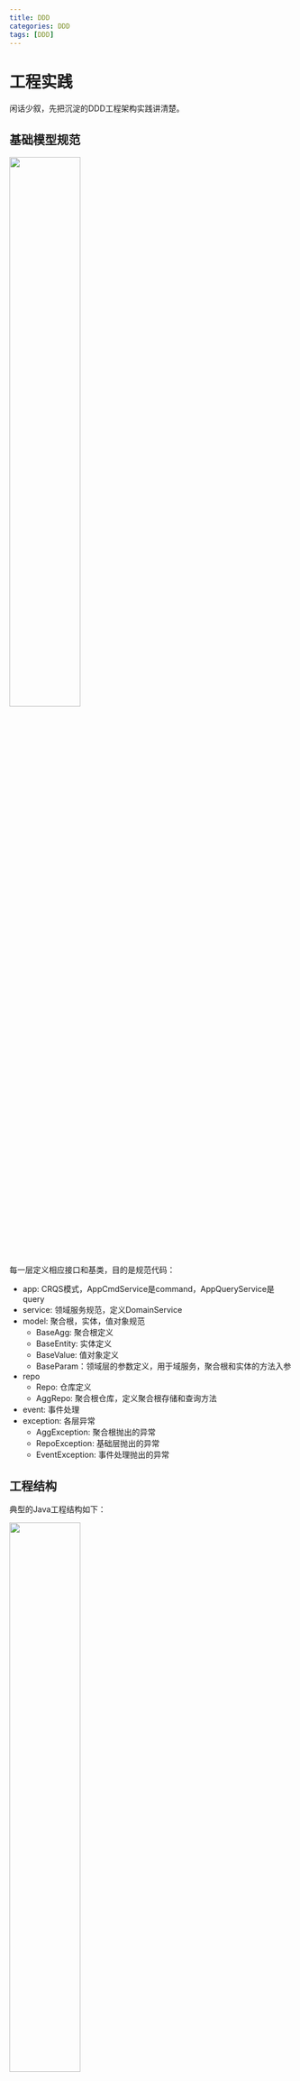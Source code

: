 ```yaml
---
title: DDD
categories: DDD
tags: [DDD]
---
```

# 工程实践
闲话少叙，先把沉淀的DDD工程架构实践讲清楚。
## 基础模型规范
<p align = "left">
<img  src="https://oss-ata.alibaba.com/article/2025/03/3eea43d5-1cd2-4f13-9864-da8444eb76d4.png" width="50%" />
</p>

每一层定义相应接口和基类，目的是规范代码：
* app: CRQS模式，AppCmdService是command，AppQueryService是query
* service: 领域服务规范，定义DomainService
* model: 聚合根，实体，值对象规范
    * BaseAgg: 聚合根定义
    * BaseEntity: 实体定义
    * BaseValue: 值对象定义
    * BaseParam：领域层的参数定义，用于域服务，聚合根和实体的方法入参
* repo
    * Repo: 仓库定义
    * AggRepo: 聚合根仓库，定义聚合根存储和查询方法
* event: 事件处理
* exception: 各层异常
    * AggException: 聚合根抛出的异常
    * RepoException: 基础层抛出的异常
    * EventException: 事件处理抛出的异常

## 工程结构
典型的Java工程结构如下：
<p align = "left">
<img  src="https://oss-ata.alibaba.com/article/2025/03/71a37900-ef75-4e05-83e2-a1149d0a6044.png" width="50%" />
</p>

依赖关系如下：
<p align = "left">
<img  src="https://oss-ata.alibaba.com/article/2023/11/6dbf282c-5aff-4aa2-a7d4-7901ead1d443.png" width="60%" />
</p>

其中adapter模块主要用于处理不同来源的请求，如HTTP、RPC、MQ等入口，infra模块主要用于封装DB读写、二方&三方服务等，model模块定义一些出入参，client模块用于对外接口/服务，必要时可增加sdk模块。重点是domain模块和app模块的内容。

### domain模块
POM依赖规范
* 仅可依赖工具类二方包如util，不依赖其他任何二方包，以及自身其他模块，包括infra模块。

内部可细分为DomainService和Aggregate两块内容
#### DomainService
职责
* 只提供写操作和计算类的方法，不提供查询类的操作如查询、获取聚合根等；
* 可调用聚合根方法、repo提供的方法；

写/计算类操作规范
* 接口：聚合根名+DomainService，例如聚合根叫OrderAggregate，那么命名为OrderDomainService，必须继承DomainService
* 接口实现：聚合根名+DomainServiceImpl，例如聚合根叫OrderAggregate，那么命名为OrderDomainServiceImpl
* 方法名：表达业务行为的动词，domain提供的方法相比app提供的方法维度更细或者相等
* 参数命名：方法名+聚合根名+Param，例如方法名为pay，那么命名为PayOrderParam，必须继承Param
* 返回值：ResultDO<Void>或ResultDO<聚合根>

#### Aggregate
职责
* 只提供写方法、判断方法、查询方法，外部代码只能访问聚合根的这些方法，而不能直接访问聚合根内部的结构和属性，同样地，聚合根方法也不可以直接访问实体和值对象属性，只能访问实体和值对象提供的方法
* 聚合根方法必须符合单一职责
* 可以调用repo的读方法，不可以调用写方法
* 抛出AggException

命名规范
* 类名：名词+Aggregate，名词具有业务含义，是从一个实体里面找到一个根实体，基于该实体的名字命名。例如Order，那么命名为OrderAggregate，必须继承BaseAggregate
* 方法名：是这个名词在现实世界具有的行为，必须是动词。主要分为三种场景
    * 写操作，如saveXXX
    * 判断操作，如is+名词
    * 查询操作，如find+名词，聚合根内部结构复杂，不能让外部感知内部结构，仅对外提供各种查询方法，可以把聚合根类比成一个repo
* 参数命名：与domainService方法参数相同
* 返回值
    * 写操作：一般是void
    * 判断操作：boolean
    * 查询操作：值对象或者实体，single或者list

控制方法的无序膨胀
* 与状态相关的写操作大部分情况是比较稳定的，因为写操作一般跟实体的状态相关，是推进状态的，状态机是稳定的所以写操作方法不会膨胀变多。所以要注意当新增写操作方法时要问自己到底合不合理，要基于现实业务来思考，往往新增方法都是基于技术角度的思考而增加的方法。例如：协同单的状态机，大家可以去了解下。
* 非状态相关的写操作：一般是补充数据，与状态无关。相比与状态相关的操作来说稍微不稳定，会增加。但这个增加也要符合现实业务，例如：退票业务之前就有一个更新银行卡号，更新费用信息等等，我们可以搞一个update方法来完成所有信息的补充，但是这种方法不能表达业务概念，是纯技术方法。那么我们可以新增回填费用方法，更新支付信息方法。那么会不会出现还有一些其他字段的更新呢，这种不确定会导致新增很多这种方法，但是大家要注意的是我们要站在实际业务角度思考的时候可以把不同场景的更新不同字段的抽象成一种业务操作。例如：当时只是更新银行卡号，我们改成更新支付信息。如不这么抽象会出现更新银行卡号的方法，更新支付类型的方法，甚至笛卡尔积后会出现更多的方法.
* 判断方法和查找方法会膨胀，所以导致聚合根的代码行增加。一般的做法可以把一个聚合根拆成两个类，基类和子类。把写操作和读操作分开放，可以避免所有代码都放在一起，同时分开放更清晰。
* 不要把所有实体和值对象的方法在聚合根里面都实现并对外提供服务。我们可以利用查找方法让调用方找到某个实体或者值对象，让调用方访问找到的对象的方法来完成业务。这样的好处是可以避免聚合根的方法膨胀，但不是所有的都要这么操作，视情况而定，需要大家在实际业务中慢慢体会。

#### Entity
职责
* 只提供写方法、判断方法、查询方法，外部代码包括聚合根只能访问这些方法，不能直接访问内部实体和值对象属性
* 可以调用repo的读方法，不可以调用写方法
* 方法必须符合单一职责
* 抛出AggException

命名规范
* 类名：名词+Entity，名词具有业务含义。例如Order，那么命名为OrderEntity，必须继承BaseEntity
* 方法名：是这个名词在现实世界的具有的行为。类似聚合根，一般有三种场景：
    * 写操作，动词
    * 判断操作，如is+名词
    * 查询操作，find+名词，实体可能同样复杂，所以不能让聚合根感知内部结构，需要提供各种查询方法。
* 参数：与domainService方法参数相同
* 返回值
    * 写操作：一般是void
    * 判断操作：boolean
    * 查询操作：值对象或者实体，single或者list

#### Value
职责
* 作为只读对象，只提供读方法，没有写方法，JDK21场景可以用‘record’实现只读对象，更安全
* 方法必须符合单一职责
* 可以调用repo的读方法，不可以调用写方法

命名规范
* 类名：名词+Value，名词具有业务含义。例如Passenger，那么命名为PassengerValue，必须继承BaseValue
* 方法名：是这个名词在现实世界的具有的行为，动词。只有一种操作就是读操作，不能提供写操作。因为值对象是整体替换的。
* 参数：与domainService方法参数相同
* 返回值：属性

#### Repo
命名规范
* 接口类名：名词+Repo，名词具有业务含义。例如Order，那么命名为OrderRepo，必须继承Repo
* 接口实现：在infra层实现，domain层只有定义
* 方法：动词，读和写
* 写方法参数：只能是聚合根
* 读方法参数：聚合根+方法名
* 返回值：single或者list

### app模块
核心内容：
* CRQS模式: commad和query分离
* 处理跨域编排工作，不处理业务逻辑

职责
* 消费消息，例如:
    * 监听：XXXXXListener extends MetaQEventListenerConcurrently<XXXEvent>
    * 消息体：XXXEvent implements Event 
    * 消息处理器：XXXXEventProcessor implements EventProcessor<XXXEvent>，调用appService完成业务操作
* 分布式任务调度处理，例如 XXXXJob，同样调用appService完成业务操作
* mapper，如hibernateMapper或者工厂方法均可，用于DTO和聚合根的互转；
* 除以上内容，其他内容尤其是业务处理代码，都不应出现在app层。且仅可调用：
    * XXXXdomainService方法
    * XXXXAggregate方法
    * repo提供的读方法

写规范
* 接口：聚合根+AppService。如聚合根叫OrderAggregate，则命名为OrderAppService，必须继承ApplicationCmdService
* 接口实现：聚合根+AppServiceImpl。如OrderAppServiceImpl
* 参数命名：方法名+聚合根名称+RequestDTO。如方法名是create，聚合根叫OrderAggregate，那么命名为CreateOrderRequestDTO
* 返回值：ResultDO<方法名+聚合根名称+ResponseDTO>。如方法名是create，聚合根叫OrderAggregate，那么命名为ResultDO<CreateOrderResponseDTO>

读规范
* 接口：聚合根名称+QueryAppService。如聚合根叫OrderAggregate，那么命名为OrderQueryAppService，必须继承ApplicationQueryService
* 接口实现：聚合根名称+QueryAppServiceImpl。例如：聚合根叫OrderAggregate，那么命名为OrderQueryAppServiceImpl
* 参数命名、返回值命名参考写操作

POM依赖规范
可以依赖的内容：
* 自身的model、client、domain

不可以依赖的内容：
* 其他业务系统的二方包，比如oss这种调用oss提供的文件读写服务，这种依赖要在infra层来依赖并提供服务；
* 不能依赖自身的infra层，仅可使用domain定义的repo，因为app与infra属于同一层，这样app也不会间接依赖二方包。

### infra模块
POM依赖规范
* 自身内只能依赖domain层
* 可以依赖任何业务二方包、中间二方包

职责
* 聚合根与DTO或PO的转换，无业务逻辑
* 对domain做技术上屏蔽作用，以及三方服务调用，让domain只关注业务逻辑

Repo命名规范
* domain repo的实现：名词+RepoImpl，名词具有业务含义。例如Order，那么命名为OrderRepositoryImpl
* 三方服务的封装，如 ItemCenterRepoImpl

# 原起
## 从业务实例出发
这里先不讲概念，从实际场景出发，模拟一个需求拆分的大致过程：我们要做一个跟价业务。所谓跟价，即基于同款数据，通过算法得出一个更具有“竞争力”的价格(所谓的价格力)，给到商家去调整，即所谓的“跟价”，从而给C端消费者提供价格力更好的商品。
ok，略去商业目标，一个粗粒度的MRD就描述完了，这里先不引入PRD，直接开始需求分析。

## 业务“域”定义
* 跟价是商品维度的概念，称之为一个跟价任务：一个商品在一段时期内建议以某个价格定价供货。它是一个商品维度的实体；
* 跟价“跟”的基准，即价格计算逻辑，来自跟价策略，比如by类目的跟价策略，类似女装类商品一律5% off这样子，都是跟价策略内部的逻辑，对外只需要告知具体跟价策略的基本信息，这个是可以抽象的实体；
* 圈品下发跟价任务，并且可以发起多次，定义为一个计划，那可以定义一个计划实体，绑定一个跟价策略，所谓的圈品可以来自棱镜/商品id集合/odps，外部并不关心；
* 跟价任务的结果会关联相应的奖惩措施，这些措施可能是跟C端营销相关、供应链相关、搜推相关等，同一个计划内的任务奖惩措施一致的，那么可以把具体的奖惩项拆分为原子能力，抽象为奖惩实体，把具体的奖惩实体绑定在具体的计划上，通过任务实体的领域事件触发；
* 其他

## “域”行为定义
从跟价策略出发，其提供的核心能力是一个接口：
* 当前商品经过该策略计算出来的价格是多少；

当然以类目策略为例，可能要考虑是否命中配置的类目等情况，这是具体实现阶段需要考虑的问题，从“领域专家”或者系统设计者视角，跟价策略作为一个子域/模块，它核心关注的就是“任何商品在该策略下的价格”。

再看跟价计划，它需要管理的内容包括：当前计划的生命周期(商家哪段时间可以操作等)、圈选的商品信息，关联的信息包括跟价策略(这里假定计划和策略1:1绑定)。提供的核心能力：
* 商品维度的跟价任务下发(计算价格、写数据库)；

然后是跟价任务，一个跟价任务的生成关联很多内容：商品信息、跟价计划信息、跟价策略信息等，它是怎么被创建的已经被我们用“跟价计划”这个黑盒给封装起来了，内部怎么实现的“我”并不关心。同样地，跟价计划在下发某个跟价任务时价格怎么计算出来的，跟价计划也不关心，它只负责按要求提供参数给到跟价策略即可。那么跟价任务关心什么呢？状态流转以及流转过程中的事件。这很好理解：
* 商家愿意接受这个价格，即“同意”，则xxx；
* 商家不愿意接受这个价格，即“拒绝”，则xxx；

我们可以在“xxx”上关联很多措施，来“鼓励/惩罚”商家的操作，这里不再展开。于是这里又出现一个：奖惩，这些措施之间可能有关联(比如可能含有先后拓扑关系，简单起见下文统一认为各个措施之间都是独立的)，也可能没有关联，跟价任务本身不应该关心这些细节。那么把“奖惩”抽象成一个子域也是合适的，它包含一系列原子操作，即具体的“措施”，跟价计划可以选择性地关联其中的某些措施，跟价任务“无脑”调用跟价奖惩去执行这些措施。即：
* 跟价任务通过状态流转“事件”通知跟价奖惩执行措施。

至此，一个简单的模块化需求拆分就完成了，划分出4个子域，以及各自的核心能力。这个过程不一定是产品与业务的沟通过程，开发同样可以直接参与其中，各方收起各自的专业术语，让大家在业务概念和关键行为上达成一致，即所谓统一语言，说白了就是，业务、产品、开发一致认为这个东西应该怎样运转。

<p align = "left">
<img  src="img//domain-a.png" width="50%" />
</p>

# 技术选型
## MVC优劣
到这里，下一步可以直接是编程实现，基于以上拆分定义好核心接口，然后把工作量拆给4个人干完全没有问题。似乎并不需要所谓的DDD或者别的概念，反而有可能会因为这些概念间接引入更多的复杂性。出于KISS或奥卡姆剃刀原则，在一些“短平快”的项目上，快速拆分敏捷迭代是常态，也是优选项。下面以“跟价计划审批通过，开始下发跟价任务”这个具体用例，来用伪代码描述一下采用三层结构(MVC框架)实现的大致情况。

<p align = "left">
<img  src="img//mvc.jpg" width="50%" />

```java
public class PlanApprovedEventService {
    public void handle(long planId) {
        // step 1. 预处理，处理入参，获取所有信息以组合后续步骤参数
        get planInfo;
        // step 2. 从planInfo中分页获取待跟价itemInfo及其他信息
        foreach itemInfo in itemsPage:
            dispatch(itemInfo, planInfo, otherInfo) {
                // step 3. 计算跟价价格
                get strategyInfo;
                calcPrice(itemInfo, planInfo, strategyInfo);
                // step 4. 下发跟价任务，写db
                doDispatch(...);
            }
        // step 5. 后处理
    }
}
```
这是项目倒排背景下非常容易出现的代码结构。它在“一期”阶段可以满足需求指标，结构简单直接，开发上线速度快，且看上去没有什么大的问题
......吗？

我们设想一下业务迭代方向。
1. 某天业务说我们的跟价计划要支持不同形式的商品集来源。
方案：很正常的业务诉求，把商品集来源信息记录在plan维度，在step 2处扩展即可，哪怕用最简单的if...else也能解决。(且不说合不合理，当前这样的代码结构也只能这么搞下去)
2. 策略也需要支持不同形态，比如by类目、by爆品等级、by价格带......
方案：有点麻烦，但同样地，在step 3处扩展即可，把关联的策略都捞出来，一一处理，择最优(优先级)。
......
随着时间推移，即便尝试各种设计模式，干掉一串又一串if...else，这坨代码依然不可避免地会成为后来者口中的“Shit Mountain”。为什么？
因为，没有人能讲清楚service到底是个什么神仙，整个“下发任务”过程中，“service”类完全是上帝视角，plan、strategy内部的细节都得展露给service才能顺利进行。举个最简单的例子，为什么要让service分页处理plan涉及的商品集，而不是plan内部自己处理？再者，dispatch不应该由plan内部处理吗？calcPrice不应该由strategy内部处理吗......service完全破坏了封装，职责众多，一点也不OOP，简直就是一条完整的流水线，input是沙子，output是CPU，而且一旦需求变更，牵一发而动全身，代码几百行还好，膨胀到几千行的时候简直就是灾难......
是的，MVC的一个很大问题(这或许不是MVC本身的问题，但多数开发路径最终会走到这样的结果)是，service包揽所有的逻辑，致使整个工程毫无封装可言，为数不多的所谓复用代码段也会被塞进去各种分支，变得“不可读”——工程性的坏指标。

问题出在哪里？首先我们从上面的代码和假设的演进，来看一下所谓的复杂性问题及其来源。

## 复杂性
主观上，我们会认为某个代码逻辑很难改动，某些代码很清晰易懂，这本质上就是软件复杂性的体现。《软件设计哲学》作者认为**复杂性就是任何使得软件难以理解、修改的因素**，这些因素有一些明显特征：
* 变更放大（Change amplification）：看似简单的变更需要在很多不同地方进行代码修改；
* 认知负荷（Cognitive load）：学习与理解成本高，开发人员研发效率大大降低。软件是对现实世界的模拟，在系统分析和设计的过程中，将软件世界与现实世界紧密地联系到一起，软件将更加真实地还原事物本质的规律。这样的设计，认知负荷就会比较低；
* 未知的未知（Unknown unknowns）：不知道修改哪些代码才能使功能正确运行，也不知道这行代码的改动是否会引发其他问题。这是复杂性中最糟糕的形式。

分布式场景下关于高可用、高性能、扩展性、成本、安全等方面又会带来各种复杂性问题，简言之，随着业务迭代、规模演进，项目的软件工程也面临极大的复杂性问题，且在不同的阶段有不同的表现。更令人沮丧甚至悲观的是，《人月神话》早已断言，没有银弹。或许这就是为何设计原则、设计模式等等软件工程领域的概念层出不穷的原因吧。

怎么办？抛开宏观叙事，先打扫庭院。

回到代码本身，显然，它就是面向过程编程的一种典型现场：哪一步需要什么，就原地获取什么，组装，下一步，最终完成整个逻辑。流水线没问题，但现实世界的流水线不是从沙子到CPU，而是从沙子到硅锭，再到晶圆，再到光刻蚀刻电镀，再到测试封装成CPU，主打一个各司其职。硬件尚且不能单一流水线从头干到尾，软件就更不能了，它是“软”的，任一节点都有可能被热插拔甚至替换，因此良好的“封装”至关重要。

## 封装 封装 还是封装
从设计模式6大原则，到阿里基于自身电商业态提出的TMF框架(开源版lattice)，以及包括DDD在内的各种设计模式，无一不在尝试降低(特定)软件开发领域的复杂性问题。但是随着各种概念、约束堆叠其上，私以为，理解障碍，反而一定程度上，成了新的复杂性来源。
但是另一角度，我们观察这些概念，都离不开的一点是：封装！无论是强调解耦、职责、隔离等等，本质上是讲“对象应该做什么，不应该做什么”。现实生产环境我们也容易从直观上得出一个结论：OOP面向对象编程，多数时候我们在关注封装，至于继承、多态，则可以认为是更抽象的能力，且用得也要少很多。

## 重构
我们再回到“域”行为定义一节，跟价任务下发应该由跟价计划负责，商品集、跟价策略是跟价计划的属性信息。从“OO”的视角重构上述代码。
```java
public class PlanApprovedEventService {
    public void handle(long planId) {
        get planInfo;
        // step 1. 跟价计划处理跟价任务下发
        planInfo.dispatch();
    }
}

public class PlanInfo {
    public void dispatch() {
        // 预处理
        // 跟价策略信息也是跟价计划的属性，这里可以直接获取
        get strategyInfo;
        // 商品集信息本就在plan维度自身来维护，这里是内部自行处理，无论来自哪种渠道
        foreach itemInfo in itemsPage:
            // step 2. 组装跟价策略计算价格所需参数，由跟价策略完成跟价价格计算，跟价计划不关心其内部逻辑，只负责按要求提供入参
            assembly cacl price input: CalcPricaInputCmd;
            strategyInfo.calcPrice(CalcPricaInputCmd);
            // step 3. 下发跟价任务，写db
            doDispatch(...);
    }
}
```
看上去代码量是不会有什么大的变化，但相比于MVC版本，service的作用被大大削弱，或者说service层不再负责所有的逻辑实现，而是把具体的职责封装在最初我们定义的对象里，service只负责按业务动线组合调用这些对象方法，并为之组装所需入参，这个过程中无需展开任何对象的内部细节，即达到实质意义上的“封装”。比如，跟价策略计算价格时，入参仅需要商品的当前价格、所属类目等几个必须信息，并不需要整个商品详情，甚至不关心是具体哪个商品，当然，跟具体是哪个跟价计划也没有关系，正所谓高内聚、低耦合。

## everything is tradeoff
私以为到这里，基于良好的“OO”设计原则，我们已然能应付大部分短平快的业务项目，同时保持代码工程良好的可读性和可扩展性，当然所谓的可扩展性可能还需要对诸如24种设计模式有比较好的落地能力。但这个前提是作为开发同学有足够的时间做架构设计并实现——且不谈能力问题，时间往往都是不够的。这时候怎么办？掀桌子啊。
不是不是(把掀了的桌子扶好)，我们从头捋捋啊——

MVC非常适合MVP阶段，通过敏捷开发快速拉起一个可用于验证的最小可用版本，但它不适合长期迭代和维护。出于共同的商业目标考量，快速验证版本自然是越快越好，这在技术同学视角也成立。但技术同学todo的一个优先事项是，在充分验证了可行性之后，越早越好地推动长期项目架构落地——所谓的长期当然要视业务生命周期而定。这时候的最大阻力是：
* 业务方和产品同学不关心：这是技术细节，不用跟我讲；
* 测试、架构同学质疑：能跑，别动；
* 不一定能说服老板甚至自己和其他开发同学：有什么业务价值？有什么提升？干嘛瞎卷？

加之以上所用跟价业务实例场景确实不复杂，一开始就做好OO设计并实现不难，说服力不太够，去类似交易链路那样庞杂的工程里全局搜一把“恶心”或许能窥见部分开发同学在尝试改动相关逻辑时内心的汹涌澎湃与不得不在此处打个标以警示后来者的心酸。
跑偏了与主题无关，这里按下不表。回到上面重构后的代码，继续聊封装。前面也提到了，对常规的生命周期可能也就半年到一两年的项目而言，良好的“OO”设计和实现足够应对其复杂性，我个人也并没有在这类项目上进一步探寻诸如DDD等设计的足够动力。但出于“你要进步”的whatever，还是通过实践来真实体验一下这套“架构设计指导思想”所带来的利弊。

# arch
## 概念
诚然，"DDD只是架构设计指导思想"，本身并不提供架构，更不约束编程。其涉及的概念很多，比如统一业务语言、实体、聚合、领域事件等等，下面仅对概念做概述。

### 统一业务语言
可以简单理解为上面“行为定义”一节提到的业务、产品、开发测试用同一套术语来定义业务，这可以最大限度地减少因角色不同导致的需求理解偏差。

### 实体
有唯一标识的、有生命周期的对象，比如一个跟价计划，跟价任务，都是实体；

### 值对象
没有唯一标识，可以是多个属性值的集合，作为实体的属性存在，比如一个跟价计划，其周期信息，起止时间等，可以定义一个值对象，作为跟价计划实体的一个属性；

### 聚合&聚合根
高内聚的多个实体和值对象组成聚合，其中有且仅有一个是聚合根，聚合根作为整个聚合的唯一访问入口。说白了就是这些实体&值对象合在一起对外屏蔽内部细节，可以看成一个大对象，就叫xxx聚合根。

### 领域 子领域
抽象概念，我个人理解为划分聚合的过程就是拆分子域的过程，比如跟价计划就是一个子域，这几个子域共同组成“跟价业务”这个领域。

### 领域服务
作用在多个实体上的业务行为，放在其中任一实体上都不合适，此时使用领域服务来定义该业务行为，比如上面的例子，跟价任务下发，它需要关联策略、计划等信息，即可定义一个领域服务。

### 领域事件
子域内已发生的事，可能需要其他子域关注，用于子域间解耦。

### 其他
诸如限界上下文、核心域/支撑域/通用域等，其从属关系大概是，领域包含限界上下文，限界上下文包含子域，子域包含聚合，聚合包含实体和值对象。这里不再展开。

## 现状
上面这堆概念，很多内外部图文视频都有比较详细的讲解，看一圈似懂非懂，再看一遍依然如此，并且伴随着它们一个困惑慢慢浮现：代码咋写？工程结构是啥样子？没有。再问就是DDD只是个架构设计指导思想，不提供框架和约束。众所周知，程序员不关注warning，也不看“推荐用法”，只关注“最佳实践”，可惜，DDD却在工程落地上留一个大大的空白，这很不友好，技术选型最终还是要呈现一个完整的框架出来，DDD作为一个复杂模型的建模方案，没理由不能沉淀出一个带有遵循规范的工程模板。
组内TL有一套自己的落地方案，实操在一定程度上可行，以过往项目举例，结构如下：

<p align = "left">
<img  src="img//sp.png" width="50%" />
</p>

* client: 对外接口(hsf、mtop、网关等)，仅包含interface；
* adapter: 处理不同渠道数据，web、hsf、定时器、消息等，只负责参数转换，无业务逻辑，调用app层；
* app: 所有的业务逻辑基本都放在executor/handler，而handler是executor的共用方法抽取；
* domain: 完全的贫血模型，仅定义了域实体，无聚合根，很少的域服务；
* infra: 接口实现、二方三方 repo，以及db层；
* common: 主要是client的出入参dto，也提供给infra层使用；
* starter: 启动配置；

乍一看挺DDD的，但实际上这套工程框架和普通MVC没有任何本质区别：app层的executor/handler取代了service层的位置，在domain层加了一些实体完整性校验——除此之外domain层再没什么实质性作用——本质上还是数据模型+面向过程编程。
为什么说和普通面向过程编程的MVC没有本质区别？除了domain层比较弱之外，我们从DDD应满足哪些基础设计出发来看上述结构：
* 实体聚合为聚合根，聚合内任何一个实体要更新，必须通过聚合根操作--高内聚；

那我们看上述实现，依然是数据模型+service层的逻辑，以商品邀约下发为例，简化后的代码如下：

<p align = "left">
<img src="img//sp-dis.png" width="60%" />
</p>

1. 进入邀约下发的executor；
2. 分页拉取品池商品，拼装各种参数；
3. foreach 下发商品邀约(写DB)；
4. 完成下发后更新一些数据；

整个过程缺了基于“聚合根/领域服务”的设计实现，徒增一层param->dto->entity->po的转换。executor依然处于上帝视角，让所有pojo/dto/entity展开内部实现，用于组装“面向过程编程的”每一个过程所需的入参，破坏了“高内聚低耦合”。

## 探索
关于以上框架结构，内部做过一些探讨，但碍于彼时我对DDD确实没有多少研究，且个人彼时观点主要在于，代码里的bug和逻辑混乱主要是OO设计不够，而且DDD最大的困难不在于项目规模而是所有参与方的认知要高度一致。不过这似乎被认为是“不思进取”的表现。ok，开始进取。在翻了很多内外部以及英语区的一些文章后(后者对这玩意儿的落地也很少)，开始了上述跟价业务的DDD实践，首先便是开篇的子域定义过程，其实就是“领域专家”这个角色在拆解所有场景用例的过程：
1. 是否应该定义一个子域；
2. 进一步地，如何围绕这个需求点设计领域事件、领域方法/聚合根方法。

基于此，先定义domain层，领域方法：

<p align = "left">
<img src="img//domainService-s.png" width="60%" />
</p>

<p align = "left">
<img src="img//domainService-p.png" width="60%" />
</p>

由领域方法构建实体、值对象、聚合、聚合根(部分对外方法由聚合根提供)：
<p align = "left">
<img src="img//pt_obj.png" width="50%" />
</p>

再基于domain层构建app层，以及基建层infra的所有二方三方依赖：
* domainService的具体实现就是业务逻辑，这里的实现依赖infra层；
* 通过依赖倒置的方式使得domain层是干净无依赖的，其他层按需依赖domain层；
* adapter、app层个人看法是可以合并为app层，处理所有入口，但不应该有业务逻辑，只组合调用各种domain层服务或者聚合根方法；
* 所有的读接口单独通过CQRS实现，游离在domain层之外，方便适应业务层view的变化。

至此，整个代码框架是这样：

<p align = "left">
<img src="img//pt-arch.png" width="50%" />
</p>

整个架构是这样(来自cola框架)：

<p align = "left">
<img src="img//cola.png" width="50%" />
</p>

<p align = "left">
<img src="img//cola-module.png" width="70%" />
</p>


## 总结
一套可以落地的DDD架构，总还是有迹可循的，个人在整个探索过程中的笔记概述如下(不一定对，仅供参考，欢迎指点)：
* 通常我们并没有领域专家这个角色，业务和产品也不关心我们提供的术语，从MRD/PRD到技术方案，以“领域专家”视角，输出完整的“场景用例”，这是后续划分子域、实体的关键；
* 先根据用例大致划分几个子域，全部使用域服务接口定义每个用例(后面可能会有调整，比如某些用例只用聚合根方法就可以覆盖)；
* 注意，上述域服务是指有业务行为的部分，比如创建跟价计划、下发跟价任务、根据策略计算价格、商家接受跟价等，不包含列表、详情这种纯读接口读接口通常通过CQRS实现，简单讲就是读服务直连各种repo，在app层完成BO/VO组装，不经过domain层；
* 基于域服务接口，定义子域里的实体、值对象、聚合根、可能的领域事件，值对象一开始如果不清晰怎么定义没关系，平铺到实体里，后面再视情况调整，总之就是别卡住先一股脑写下去，回头看不合适再改；
* 再根据以上内容输出完整版用例详情——也就是带有接口实现细节的技术方案。这里个人认为技术方案是否过关的评估标准是，把任一用例实现方案给到其他同学(包括外包)，对方可以完全按照这个方案实现这个接口，比如需要调用哪些外部接口、需要落库哪些数据等等细节。当然如果开发就只有自己，那简单写写“了然于胸”也可以。这个过程中会发现域服务接口的定义、实体的划分是否合理，以及如何调整。技术方案设计好，domain层实际上也就定义完整了；
* 技术方案评审之后，根据完整的domain层，填充实现，这个过程会完成infra层的建设，需要啥二方包就直接引入并构建；
* 根据技术方案里的端侧交互协议(mtop、http等)，实现app层；
* 开发完成，自测提测。

## 挑战
这里举个非常常见的bad case来解释下所谓的OO设计不合理：多数业务场景里，对象一般有一个状态机，随着状态转移，附带一系列操作，比如跟价计划，可能是，创建->审核中->审批通过(任务下发中)->跟价中->已结束/废弃、关闭。
开发同学经常会从repo层提供一个updateStatus方法给上层使用，对该方法的滥用就是一种破坏OO的行为，从OOP视角，业务逻辑层永远不应该直接调用repo层updateStatus方法，只应该提供类似createXXX、approveXXX、finishXXX、cancelXXX、stopXXX之类的方法，在这些方法内部实现所有逻辑、状态校验和转移。

前文所述“DDD最大的困难不在于项目规模而是所有参与方的认知要高度一致”，是多数DDD项目逐渐腐化的原因：后来者并不遵循其开发规范，甚至这个项目只是有名义上的规范，比如域服务入参永远只能有聚合根或者行为参数的子类这种约束，本应该作为强制规范存在，可惜很难达成一致，所有非强制规范处，都会腐化——墨菲定律在这里尤为明显，不对，这应该是破窗理论的体现。

**规范是必需的**
如果一个工程——无论它是基于什么架构，都应该有一套开发规范，我们默认的就是阿里巴巴代码规范，DDD必然也应该有它自己的规范，从工程结构，到出入参形式，各种实体、值对象概念的具象化，都需要规范来保障所有开发者的行为一致性，所谓的工程性很大程度上就需要规范来保障。私以为DDD使用不广泛以及现存DDD项目的腐化也多是因为它压根没有工程规范。当然我们可以看到有些团队定义了团队内部的规范，且运行良好，非常值得借鉴，参见文末部分文章。

## 最后
至此，本文更多是作为学习探索落地DDD的记录，其视角也是从业务场景和OOP出发。其中最大的收获反而是开头对业务需求拆解这一过程，作为开发或者说技术PM，如何与PM甚至业务同学有效沟通的过程。当然，以上内容并没有展开到域服务接口入参形式、领域事件的处理等等细节，个人还是更喜欢“有规范”的工程框架。而且，这种开发模式确实会比MVC面向数据/过程编程要慢很多，甚至开发起来需要反复调整(可能是因为经验不足)，其收益是否足够就需要权衡了。
综上，个人对生产环境上DDD模式持保留意见，但上面的需求拆解方式和cola工程结构是可以脱离于DDD存在的，并且很好用，结合恰当的OO设计，即可满足多数业务场景。

ref:
Domain-driven design: https://en.wikipedia.org/wiki/Domain-driven_design

Domain-Driven Design: https://www.geeksforgeeks.org/domain-driven-design-ddd/

领域驱动设计DDD在B端营销系统的实践: https://tech.meituan.com/2024/05/27/ddd-in-business.html

DDD在大众点评交易系统演进中的应用: https://tech.meituan.com/2024/05/09/ddd-practice-trading-system.html

领域驱动设计在互联网业务开发中的实践: https://tech.meituan.com/2017/12/22/ddd-in-practice.html

设计模式在外卖营销业务中的实践: https://tech.meituan.com/2020/03/19/design-pattern-practice-in-marketing.html

谷歌: https://groups.google.com/g/dddcqrs?pli=1

DDD的知与行-记一次完整的DDD系统实践: https://ata.atatech.org/articles/11000249472?spm=ata.23639746.0.0.6d4d35650eE6xU#WiJ16WXw

从软件复杂度的角度去理解DDD: https://ata.atatech.org/articles/11000263309